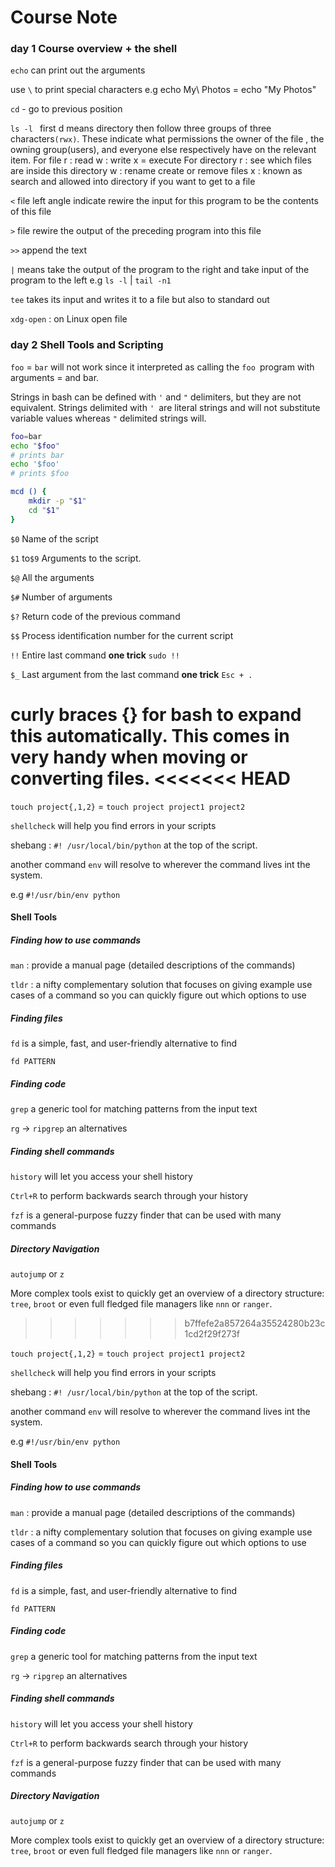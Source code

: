 # Course Note

### day 1 Course overview + the shell

`echo` can print out the arguments 

use `\`  to print special characters  e.g echo My\ Photos = echo "My Photos"

`cd` -  go to previous position

`ls -l ` first d means directory then follow three groups of three characters`(rwx)`. These indicate what permissions the owner of the file , the owning group(users), and everyone else respectively have on  the relevant item.  For file r : read w : write x = execute  For directory r : see which files are inside this directory  w : rename create or remove files x : known as search and allowed into directory if you want to get to a file

`<` file left angle indicate rewire the input for this program to be the contents of this file

`>` file rewire the output of the preceding program into this file 

`>>` append the text

`|` means take the output of the program to the right and take input of the program to the left  e.g `ls -l` | `tail -n1`

`tee` takes its input and writes it to a file but also to standard out

`xdg-open` : on Linux open file

### day 2 Shell Tools and Scripting

`foo` = `bar` will not work since it interpreted as calling the `foo `program with arguments = and bar.

Strings in bash can be defined with `'` and `"` delimiters, but they are not equivalent. Strings delimited with `' `are literal strings and will not substitute variable values whereas `"` delimited strings will.

```bash
foo=bar
echo "$foo"
# prints bar
echo '$foo'
# prints $foo
```

```bash
mcd () {
    mkdir -p "$1"
    cd "$1"
}
```

`$0`  Name of the script

`$1` to`$9` Arguments to the script. 

`$@` All the arguments

`$#` Number of arguments

`$?` Return code of the previous command

`$$` Process identification number for the current script

`!!` Entire last command  **one trick** `sudo !!`

`$_` Last argument from the last command **one trick** `Esc + .`

curly braces {} for bash to expand this automatically. This comes in very handy when moving or converting files.
<<<<<<< HEAD
=======

`touch project{,1,2}` = `touch project project1 project2`

`shellcheck` will help you find errors in your scripts

shebang : `#! /usr/local/bin/python` at the top of the script.

another command `env` will resolve to wherever the command lives int the system.

e.g `#!/usr/bin/env python`

#### Shell Tools

##### Finding how to use commands 

`man`  : provide a manual page  (detailed descriptions of the commands)

`tldr` : a nifty complementary solution that focuses on giving example use cases of a command so you can quickly figure out which options to use

##### Finding files

`fd` is a simple, fast, and user-friendly alternative to find

`fd PATTERN`

##### Finding code

`grep`  a generic tool for matching patterns from the input text

`rg`  -> `ripgrep`  an alternatives

##### Finding shell commands 

`history` will let you access your shell history 

`Ctrl+R`  to perform backwards search through your history

`fzf` is a general-purpose fuzzy finder that can be used with many commands

##### Directory Navigation

`autojump` or `z`

More complex tools exist to quickly get an overview of a directory structure: `tree`, `broot` or even full fledged file managers like `nnn` or `ranger`.

>>>>>>> b7ffefe2a857264a35524280b23c1cd2f29f273f

`touch project{,1,2}` = `touch project project1 project2`

`shellcheck` will help you find errors in your scripts

shebang : `#! /usr/local/bin/python` at the top of the script.

another command `env` will resolve to wherever the command lives int the system.

e.g `#!/usr/bin/env python`

#### Shell Tools

##### Finding how to use commands 

`man`  : provide a manual page  (detailed descriptions of the commands)

`tldr` : a nifty complementary solution that focuses on giving example use cases of a command so you can quickly figure out which options to use

##### Finding files

`fd` is a simple, fast, and user-friendly alternative to find

`fd PATTERN`

##### Finding code

`grep`  a generic tool for matching patterns from the input text

`rg`  -> `ripgrep`  an alternatives

##### Finding shell commands 

`history` will let you access your shell history 

`Ctrl+R`  to perform backwards search through your history

`fzf` is a general-purpose fuzzy finder that can be used with many commands

##### Directory Navigation

`autojump` or `z`

More complex tools exist to quickly get an overview of a directory structure: `tree`, `broot` or even full fledged file managers like `nnn` or `ranger`.
